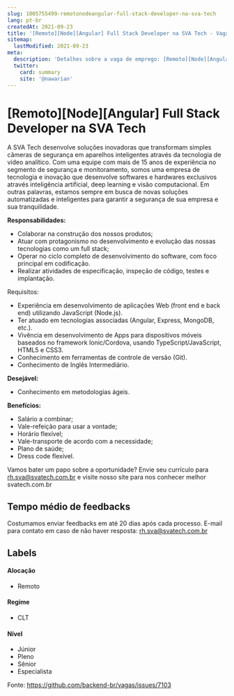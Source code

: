 ```yaml
---
slug: 1005755499-remotonodeangular-full-stack-developer-na-sva-tech
lang: pt-br
createdAt: 2021-09-23
title: '[Remoto][Node][Angular] Full Stack Developer na SVA Tech - Vaga de Emprego'
sitemap:
  lastModified: 2021-09-23
meta:
  description: 'Detalhes sobre a vaga de emprego: [Remoto][Node][Angular] Full Stack Developer na SVA Tech'
  twitter:
    card: summary
    site: '@nawarian'
---
```


# [Remoto][Node][Angular] Full Stack Developer na SVA Tech

A SVA Tech desenvolve soluções inovadoras que transformam simples câmeras de segurança em aparelhos inteligentes através da tecnologia de vídeo analítico. Com uma equipe com mais de 15 anos de experiência no segmento de segurança e monitoramento, somos uma empresa de tecnologia e inovação que desenvolve softwares e hardwares exclusivos através inteligência artificial, deep learning e visão computacional.
Em outras palavras, estamos sempre em busca de novas soluções automatizadas e inteligentes para garantir a segurança de sua empresa e sua tranquilidade.

**Responsabilidades:**

- Colaborar na construção dos nossos produtos;
- Atuar com protagonismo no desenvolvimento e evolução das nossas tecnologias como um full stack;
- Operar no ciclo completo de desenvolvimento do software, com foco principal em codificação. 
- Realizar atividades de especificação, inspeção de código, testes e implantação.

Requisitos: 

- Experiência em desenvolvimento de aplicações Web (front end e back end) utilizando JavaScript (Node.js).
- Ter atuado em tecnologias associadas (Angular, Express, MongoDB, etc.).
- Vivência em desenvolvimento de Apps para dispositivos móveis baseados no framework Ionic/Cordova, usando TypeScript/JavaScript, HTML5 e CSS3. 
- Conhecimento em ferramentas de controle de versão (Git).
- Conhecimento de Inglês Intermediário.

**Desejável:**

- Conhecimento em metodologias ágeis.

**Benefícios:**
 
- Salário a combinar;
- Vale-refeição para usar a vontade;
- Horário flexível;
- Vale-transporte de acordo com a necessidade;
- Plano de saúde;
- Dress code flexível.

Vamos bater um papo sobre a oportunidade?
Envie seu currículo para rh.sva@svatech.com.br e visite nosso site para nos conhecer melhor svatech.com.br


## Tempo médio de feedbacks

Costumamos enviar feedbacks em até 20 dias após cada processo.
E-mail para contato em caso de não haver resposta: rh.sva@svatech.com.br

## Labels
<!-- retire os labels que não fazem sentido à vaga -->

#### Alocação
- Remoto

#### Regime
- CLT


#### Nível
- Júnior
- Pleno
- Sênior
- Especialista

Fonte: https://github.com/backend-br/vagas/issues/7103